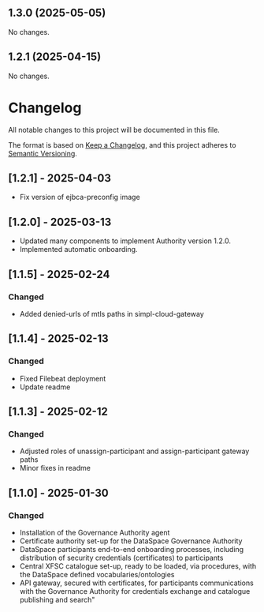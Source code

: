 ## 1.3.0 (2025-05-05)

No changes.


## 1.2.1 (2025-04-15)

No changes.


# Changelog
All notable changes to this project will be documented in this file.

The format is based on [Keep a Changelog](https://keepachangelog.com/en/1.0.0/),
and this project adheres to [Semantic Versioning](https://semver.org/spec/v2.0.0.html).

## [1.2.1] - 2025-04-03
- Fix version of ejbca-preconfig image

## [1.2.0] - 2025-03-13
- Updated many components to implement Authority version 1.2.0.
- Implemented automatic onboarding.

## [1.1.5] - 2025-02-24

### Changed
- Added denied-urls of mtls paths in simpl-cloud-gateway

## [1.1.4] - 2025-02-13

### Changed
- Fixed Filebeat deployment
- Update readme

## [1.1.3] - 2025-02-12

### Changed
- Adjusted roles of unassign-participant and assign-participant gateway paths
- Minor fixes in readme

## [1.1.0] - 2025-01-30

### Changed
- Installation of the Governance Authority agent
- Certificate authority set-up for the DataSpace Governance Authority
- DataSpace participants end-to-end onboarding processes, including distribution of security credentials (certificates) to participants
- Central XFSC catalogue set-up, ready to be loaded, via procedures, with the DataSpace defined vocabularies/ontologies
- API gateway, secured with certificates, for participants communications with the Governance Authority for credentials exchange and catalogue publishing and search"